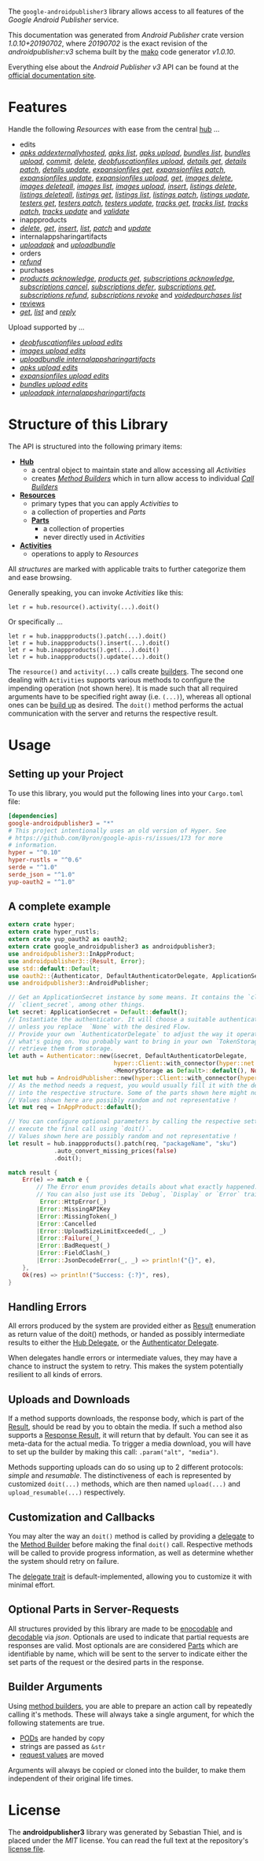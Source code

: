 <!---
DO NOT EDIT !
This file was generated automatically from 'src/mako/api/README.md.mako'
DO NOT EDIT !
-->
The `google-androidpublisher3` library allows access to all features of the *Google Android Publisher* service.

This documentation was generated from *Android Publisher* crate version *1.0.10+20190702*, where *20190702* is the exact revision of the *androidpublisher:v3* schema built by the [mako](http://www.makotemplates.org/) code generator *v1.0.10*.

Everything else about the *Android Publisher* *v3* API can be found at the
[official documentation site](https://developers.google.com/android-publisher).
# Features

Handle the following *Resources* with ease from the central [hub](https://docs.rs/google-androidpublisher3/1.0.10+20190702/google_androidpublisher3/struct.AndroidPublisher.html) ... 

* edits
 * [*apks addexternallyhosted*](https://docs.rs/google-androidpublisher3/1.0.10+20190702/google_androidpublisher3/struct.EditApkAddexternallyhostedCall.html), [*apks list*](https://docs.rs/google-androidpublisher3/1.0.10+20190702/google_androidpublisher3/struct.EditApkListCall.html), [*apks upload*](https://docs.rs/google-androidpublisher3/1.0.10+20190702/google_androidpublisher3/struct.EditApkUploadCall.html), [*bundles list*](https://docs.rs/google-androidpublisher3/1.0.10+20190702/google_androidpublisher3/struct.EditBundleListCall.html), [*bundles upload*](https://docs.rs/google-androidpublisher3/1.0.10+20190702/google_androidpublisher3/struct.EditBundleUploadCall.html), [*commit*](https://docs.rs/google-androidpublisher3/1.0.10+20190702/google_androidpublisher3/struct.EditCommitCall.html), [*delete*](https://docs.rs/google-androidpublisher3/1.0.10+20190702/google_androidpublisher3/struct.EditDeleteCall.html), [*deobfuscationfiles upload*](https://docs.rs/google-androidpublisher3/1.0.10+20190702/google_androidpublisher3/struct.EditDeobfuscationfileUploadCall.html), [*details get*](https://docs.rs/google-androidpublisher3/1.0.10+20190702/google_androidpublisher3/struct.EditDetailGetCall.html), [*details patch*](https://docs.rs/google-androidpublisher3/1.0.10+20190702/google_androidpublisher3/struct.EditDetailPatchCall.html), [*details update*](https://docs.rs/google-androidpublisher3/1.0.10+20190702/google_androidpublisher3/struct.EditDetailUpdateCall.html), [*expansionfiles get*](https://docs.rs/google-androidpublisher3/1.0.10+20190702/google_androidpublisher3/struct.EditExpansionfileGetCall.html), [*expansionfiles patch*](https://docs.rs/google-androidpublisher3/1.0.10+20190702/google_androidpublisher3/struct.EditExpansionfilePatchCall.html), [*expansionfiles update*](https://docs.rs/google-androidpublisher3/1.0.10+20190702/google_androidpublisher3/struct.EditExpansionfileUpdateCall.html), [*expansionfiles upload*](https://docs.rs/google-androidpublisher3/1.0.10+20190702/google_androidpublisher3/struct.EditExpansionfileUploadCall.html), [*get*](https://docs.rs/google-androidpublisher3/1.0.10+20190702/google_androidpublisher3/struct.EditGetCall.html), [*images delete*](https://docs.rs/google-androidpublisher3/1.0.10+20190702/google_androidpublisher3/struct.EditImageDeleteCall.html), [*images deleteall*](https://docs.rs/google-androidpublisher3/1.0.10+20190702/google_androidpublisher3/struct.EditImageDeleteallCall.html), [*images list*](https://docs.rs/google-androidpublisher3/1.0.10+20190702/google_androidpublisher3/struct.EditImageListCall.html), [*images upload*](https://docs.rs/google-androidpublisher3/1.0.10+20190702/google_androidpublisher3/struct.EditImageUploadCall.html), [*insert*](https://docs.rs/google-androidpublisher3/1.0.10+20190702/google_androidpublisher3/struct.EditInsertCall.html), [*listings delete*](https://docs.rs/google-androidpublisher3/1.0.10+20190702/google_androidpublisher3/struct.EditListingDeleteCall.html), [*listings deleteall*](https://docs.rs/google-androidpublisher3/1.0.10+20190702/google_androidpublisher3/struct.EditListingDeleteallCall.html), [*listings get*](https://docs.rs/google-androidpublisher3/1.0.10+20190702/google_androidpublisher3/struct.EditListingGetCall.html), [*listings list*](https://docs.rs/google-androidpublisher3/1.0.10+20190702/google_androidpublisher3/struct.EditListingListCall.html), [*listings patch*](https://docs.rs/google-androidpublisher3/1.0.10+20190702/google_androidpublisher3/struct.EditListingPatchCall.html), [*listings update*](https://docs.rs/google-androidpublisher3/1.0.10+20190702/google_androidpublisher3/struct.EditListingUpdateCall.html), [*testers get*](https://docs.rs/google-androidpublisher3/1.0.10+20190702/google_androidpublisher3/struct.EditTesterGetCall.html), [*testers patch*](https://docs.rs/google-androidpublisher3/1.0.10+20190702/google_androidpublisher3/struct.EditTesterPatchCall.html), [*testers update*](https://docs.rs/google-androidpublisher3/1.0.10+20190702/google_androidpublisher3/struct.EditTesterUpdateCall.html), [*tracks get*](https://docs.rs/google-androidpublisher3/1.0.10+20190702/google_androidpublisher3/struct.EditTrackGetCall.html), [*tracks list*](https://docs.rs/google-androidpublisher3/1.0.10+20190702/google_androidpublisher3/struct.EditTrackListCall.html), [*tracks patch*](https://docs.rs/google-androidpublisher3/1.0.10+20190702/google_androidpublisher3/struct.EditTrackPatchCall.html), [*tracks update*](https://docs.rs/google-androidpublisher3/1.0.10+20190702/google_androidpublisher3/struct.EditTrackUpdateCall.html) and [*validate*](https://docs.rs/google-androidpublisher3/1.0.10+20190702/google_androidpublisher3/struct.EditValidateCall.html)
* inappproducts
 * [*delete*](https://docs.rs/google-androidpublisher3/1.0.10+20190702/google_androidpublisher3/struct.InappproductDeleteCall.html), [*get*](https://docs.rs/google-androidpublisher3/1.0.10+20190702/google_androidpublisher3/struct.InappproductGetCall.html), [*insert*](https://docs.rs/google-androidpublisher3/1.0.10+20190702/google_androidpublisher3/struct.InappproductInsertCall.html), [*list*](https://docs.rs/google-androidpublisher3/1.0.10+20190702/google_androidpublisher3/struct.InappproductListCall.html), [*patch*](https://docs.rs/google-androidpublisher3/1.0.10+20190702/google_androidpublisher3/struct.InappproductPatchCall.html) and [*update*](https://docs.rs/google-androidpublisher3/1.0.10+20190702/google_androidpublisher3/struct.InappproductUpdateCall.html)
* internalappsharingartifacts
 * [*uploadapk*](https://docs.rs/google-androidpublisher3/1.0.10+20190702/google_androidpublisher3/struct.InternalappsharingartifactUploadapkCall.html) and [*uploadbundle*](https://docs.rs/google-androidpublisher3/1.0.10+20190702/google_androidpublisher3/struct.InternalappsharingartifactUploadbundleCall.html)
* orders
 * [*refund*](https://docs.rs/google-androidpublisher3/1.0.10+20190702/google_androidpublisher3/struct.OrderRefundCall.html)
* purchases
 * [*products acknowledge*](https://docs.rs/google-androidpublisher3/1.0.10+20190702/google_androidpublisher3/struct.PurchaseProductAcknowledgeCall.html), [*products get*](https://docs.rs/google-androidpublisher3/1.0.10+20190702/google_androidpublisher3/struct.PurchaseProductGetCall.html), [*subscriptions acknowledge*](https://docs.rs/google-androidpublisher3/1.0.10+20190702/google_androidpublisher3/struct.PurchaseSubscriptionAcknowledgeCall.html), [*subscriptions cancel*](https://docs.rs/google-androidpublisher3/1.0.10+20190702/google_androidpublisher3/struct.PurchaseSubscriptionCancelCall.html), [*subscriptions defer*](https://docs.rs/google-androidpublisher3/1.0.10+20190702/google_androidpublisher3/struct.PurchaseSubscriptionDeferCall.html), [*subscriptions get*](https://docs.rs/google-androidpublisher3/1.0.10+20190702/google_androidpublisher3/struct.PurchaseSubscriptionGetCall.html), [*subscriptions refund*](https://docs.rs/google-androidpublisher3/1.0.10+20190702/google_androidpublisher3/struct.PurchaseSubscriptionRefundCall.html), [*subscriptions revoke*](https://docs.rs/google-androidpublisher3/1.0.10+20190702/google_androidpublisher3/struct.PurchaseSubscriptionRevokeCall.html) and [*voidedpurchases list*](https://docs.rs/google-androidpublisher3/1.0.10+20190702/google_androidpublisher3/struct.PurchaseVoidedpurchaseListCall.html)
* [reviews](https://docs.rs/google-androidpublisher3/1.0.10+20190702/google_androidpublisher3/struct.Review.html)
 * [*get*](https://docs.rs/google-androidpublisher3/1.0.10+20190702/google_androidpublisher3/struct.ReviewGetCall.html), [*list*](https://docs.rs/google-androidpublisher3/1.0.10+20190702/google_androidpublisher3/struct.ReviewListCall.html) and [*reply*](https://docs.rs/google-androidpublisher3/1.0.10+20190702/google_androidpublisher3/struct.ReviewReplyCall.html)


Upload supported by ...

* [*deobfuscationfiles upload edits*](https://docs.rs/google-androidpublisher3/1.0.10+20190702/google_androidpublisher3/struct.EditDeobfuscationfileUploadCall.html)
* [*images upload edits*](https://docs.rs/google-androidpublisher3/1.0.10+20190702/google_androidpublisher3/struct.EditImageUploadCall.html)
* [*uploadbundle internalappsharingartifacts*](https://docs.rs/google-androidpublisher3/1.0.10+20190702/google_androidpublisher3/struct.InternalappsharingartifactUploadbundleCall.html)
* [*apks upload edits*](https://docs.rs/google-androidpublisher3/1.0.10+20190702/google_androidpublisher3/struct.EditApkUploadCall.html)
* [*expansionfiles upload edits*](https://docs.rs/google-androidpublisher3/1.0.10+20190702/google_androidpublisher3/struct.EditExpansionfileUploadCall.html)
* [*bundles upload edits*](https://docs.rs/google-androidpublisher3/1.0.10+20190702/google_androidpublisher3/struct.EditBundleUploadCall.html)
* [*uploadapk internalappsharingartifacts*](https://docs.rs/google-androidpublisher3/1.0.10+20190702/google_androidpublisher3/struct.InternalappsharingartifactUploadapkCall.html)



# Structure of this Library

The API is structured into the following primary items:

* **[Hub](https://docs.rs/google-androidpublisher3/1.0.10+20190702/google_androidpublisher3/struct.AndroidPublisher.html)**
    * a central object to maintain state and allow accessing all *Activities*
    * creates [*Method Builders*](https://docs.rs/google-androidpublisher3/1.0.10+20190702/google_androidpublisher3/trait.MethodsBuilder.html) which in turn
      allow access to individual [*Call Builders*](https://docs.rs/google-androidpublisher3/1.0.10+20190702/google_androidpublisher3/trait.CallBuilder.html)
* **[Resources](https://docs.rs/google-androidpublisher3/1.0.10+20190702/google_androidpublisher3/trait.Resource.html)**
    * primary types that you can apply *Activities* to
    * a collection of properties and *Parts*
    * **[Parts](https://docs.rs/google-androidpublisher3/1.0.10+20190702/google_androidpublisher3/trait.Part.html)**
        * a collection of properties
        * never directly used in *Activities*
* **[Activities](https://docs.rs/google-androidpublisher3/1.0.10+20190702/google_androidpublisher3/trait.CallBuilder.html)**
    * operations to apply to *Resources*

All *structures* are marked with applicable traits to further categorize them and ease browsing.

Generally speaking, you can invoke *Activities* like this:

```Rust,ignore
let r = hub.resource().activity(...).doit()
```

Or specifically ...

```ignore
let r = hub.inappproducts().patch(...).doit()
let r = hub.inappproducts().insert(...).doit()
let r = hub.inappproducts().get(...).doit()
let r = hub.inappproducts().update(...).doit()
```

The `resource()` and `activity(...)` calls create [builders][builder-pattern]. The second one dealing with `Activities` 
supports various methods to configure the impending operation (not shown here). It is made such that all required arguments have to be 
specified right away (i.e. `(...)`), whereas all optional ones can be [build up][builder-pattern] as desired.
The `doit()` method performs the actual communication with the server and returns the respective result.

# Usage

## Setting up your Project

To use this library, you would put the following lines into your `Cargo.toml` file:

```toml
[dependencies]
google-androidpublisher3 = "*"
# This project intentionally uses an old version of Hyper. See
# https://github.com/Byron/google-apis-rs/issues/173 for more
# information.
hyper = "^0.10"
hyper-rustls = "^0.6"
serde = "^1.0"
serde_json = "^1.0"
yup-oauth2 = "^1.0"
```

## A complete example

```Rust
extern crate hyper;
extern crate hyper_rustls;
extern crate yup_oauth2 as oauth2;
extern crate google_androidpublisher3 as androidpublisher3;
use androidpublisher3::InAppProduct;
use androidpublisher3::{Result, Error};
use std::default::Default;
use oauth2::{Authenticator, DefaultAuthenticatorDelegate, ApplicationSecret, MemoryStorage};
use androidpublisher3::AndroidPublisher;

// Get an ApplicationSecret instance by some means. It contains the `client_id` and 
// `client_secret`, among other things.
let secret: ApplicationSecret = Default::default();
// Instantiate the authenticator. It will choose a suitable authentication flow for you, 
// unless you replace  `None` with the desired Flow.
// Provide your own `AuthenticatorDelegate` to adjust the way it operates and get feedback about 
// what's going on. You probably want to bring in your own `TokenStorage` to persist tokens and
// retrieve them from storage.
let auth = Authenticator::new(&secret, DefaultAuthenticatorDelegate,
                              hyper::Client::with_connector(hyper::net::HttpsConnector::new(hyper_rustls::TlsClient::new())),
                              <MemoryStorage as Default>::default(), None);
let mut hub = AndroidPublisher::new(hyper::Client::with_connector(hyper::net::HttpsConnector::new(hyper_rustls::TlsClient::new())), auth);
// As the method needs a request, you would usually fill it with the desired information
// into the respective structure. Some of the parts shown here might not be applicable !
// Values shown here are possibly random and not representative !
let mut req = InAppProduct::default();

// You can configure optional parameters by calling the respective setters at will, and
// execute the final call using `doit()`.
// Values shown here are possibly random and not representative !
let result = hub.inappproducts().patch(req, "packageName", "sku")
             .auto_convert_missing_prices(false)
             .doit();

match result {
    Err(e) => match e {
        // The Error enum provides details about what exactly happened.
        // You can also just use its `Debug`, `Display` or `Error` traits
         Error::HttpError(_)
        |Error::MissingAPIKey
        |Error::MissingToken(_)
        |Error::Cancelled
        |Error::UploadSizeLimitExceeded(_, _)
        |Error::Failure(_)
        |Error::BadRequest(_)
        |Error::FieldClash(_)
        |Error::JsonDecodeError(_, _) => println!("{}", e),
    },
    Ok(res) => println!("Success: {:?}", res),
}

```
## Handling Errors

All errors produced by the system are provided either as [Result](https://docs.rs/google-androidpublisher3/1.0.10+20190702/google_androidpublisher3/enum.Result.html) enumeration as return value of 
the doit() methods, or handed as possibly intermediate results to either the 
[Hub Delegate](https://docs.rs/google-androidpublisher3/1.0.10+20190702/google_androidpublisher3/trait.Delegate.html), or the [Authenticator Delegate](https://docs.rs/yup-oauth2/*/yup_oauth2/trait.AuthenticatorDelegate.html).

When delegates handle errors or intermediate values, they may have a chance to instruct the system to retry. This 
makes the system potentially resilient to all kinds of errors.

## Uploads and Downloads
If a method supports downloads, the response body, which is part of the [Result](https://docs.rs/google-androidpublisher3/1.0.10+20190702/google_androidpublisher3/enum.Result.html), should be
read by you to obtain the media.
If such a method also supports a [Response Result](https://docs.rs/google-androidpublisher3/1.0.10+20190702/google_androidpublisher3/trait.ResponseResult.html), it will return that by default.
You can see it as meta-data for the actual media. To trigger a media download, you will have to set up the builder by making
this call: `.param("alt", "media")`.

Methods supporting uploads can do so using up to 2 different protocols: 
*simple* and *resumable*. The distinctiveness of each is represented by customized 
`doit(...)` methods, which are then named `upload(...)` and `upload_resumable(...)` respectively.

## Customization and Callbacks

You may alter the way an `doit()` method is called by providing a [delegate](https://docs.rs/google-androidpublisher3/1.0.10+20190702/google_androidpublisher3/trait.Delegate.html) to the 
[Method Builder](https://docs.rs/google-androidpublisher3/1.0.10+20190702/google_androidpublisher3/trait.CallBuilder.html) before making the final `doit()` call. 
Respective methods will be called to provide progress information, as well as determine whether the system should 
retry on failure.

The [delegate trait](https://docs.rs/google-androidpublisher3/1.0.10+20190702/google_androidpublisher3/trait.Delegate.html) is default-implemented, allowing you to customize it with minimal effort.

## Optional Parts in Server-Requests

All structures provided by this library are made to be [enocodable](https://docs.rs/google-androidpublisher3/1.0.10+20190702/google_androidpublisher3/trait.RequestValue.html) and 
[decodable](https://docs.rs/google-androidpublisher3/1.0.10+20190702/google_androidpublisher3/trait.ResponseResult.html) via *json*. Optionals are used to indicate that partial requests are responses 
are valid.
Most optionals are are considered [Parts](https://docs.rs/google-androidpublisher3/1.0.10+20190702/google_androidpublisher3/trait.Part.html) which are identifiable by name, which will be sent to 
the server to indicate either the set parts of the request or the desired parts in the response.

## Builder Arguments

Using [method builders](https://docs.rs/google-androidpublisher3/1.0.10+20190702/google_androidpublisher3/trait.CallBuilder.html), you are able to prepare an action call by repeatedly calling it's methods.
These will always take a single argument, for which the following statements are true.

* [PODs][wiki-pod] are handed by copy
* strings are passed as `&str`
* [request values](https://docs.rs/google-androidpublisher3/1.0.10+20190702/google_androidpublisher3/trait.RequestValue.html) are moved

Arguments will always be copied or cloned into the builder, to make them independent of their original life times.

[wiki-pod]: http://en.wikipedia.org/wiki/Plain_old_data_structure
[builder-pattern]: http://en.wikipedia.org/wiki/Builder_pattern
[google-go-api]: https://github.com/google/google-api-go-client

# License
The **androidpublisher3** library was generated by Sebastian Thiel, and is placed 
under the *MIT* license.
You can read the full text at the repository's [license file][repo-license].

[repo-license]: https://github.com/Byron/google-apis-rsblob/master/LICENSE.md
